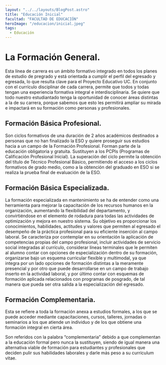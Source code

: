 ```yaml
---
layout: "../../layouts/BlogPost.astro"
title: "Educación Inicial"
facultad: "FACULTAD DE EDUCACIÓN"
heroImage: "/educacion/inicial.jpeg"
tags:
  - Educación
---
```


# La Formación General.

Esta línea de carrera es un ámbito formativo integrado en todos los planes de estudio de pregrado y está orientada a cumplir el perfil del egresado y egresada, lo que resulta clave para el Proyecto Educativo UC.
En conjunto con el currículo disciplinar de cada carrera, permite que todos y todas tengan una experiencia formativa integral e interdisciplinaria. Se quiere que todo nuestro estudiantado tenga la oportunidad de conocer áreas distintas a la de su carrera, porque sabemos que esto les permitirá ampliar su mirada e impactará en su formación como personas y profesionales.

## Formación Básica Profesional.

Son ciclos formativos de una duración de 2 años académicos destinados a personas que no han finalizado la ESO y quiere proseguir sus estudios hacia a un campo de la Formación Profesional. Forman parte de la educación obligatoria y gratuita. Sustituyen a los PCPIs (Programas de Calificación Profesional Inicial). La superación del ciclo permite la obtención del título de Técnico Profesional Básico, permitiendo el acceso a los ciclos formativos de grado medio, como a la obtención del graduado en ESO si se realiza la prueba final de evaluación de la ESO.

## Formación Básica Especializada.

La formación especializada en mantenimiento se ha de entender como una herramienta para mejorar la capacitación de los recursos humanos en la organización, aumentando la flexibilidad del departamento, y convirtiéndose en el elemento de rodadura para todas las actividades de optimización y mejora en nuestro sistema.
Su objetivo es proporcionar los conocimientos, habilidades, actitudes y valores que permiten al egresado el desempeño de la práctica profesional para su eficiente inserción al campo laboral.
Se caracteriza por contemplar en su orientación la aplicación de competencias propias del campo profesional, incluir actividades de servicio social integradas al currículo, considerar líneas terminales que le permiten al alumno contar con opciones de especialización dentro de su formación, organizarse bajo un esquema curricular flexible y multimodal, ya que integra por un lado opciones de formación distintas a la meramente presencial y por otro que puede desarrollarse en un campo de trabajo inserto en la actividad laboral, y por último contar con esquemas de formación aplicada relacionados con programas de posgrado, de tal manera que pueda ser otra salida a la especialización del egresado.

## Formación Complementaria.

Esta se refiere a toda la formación anexa a estudios formales, a los que se puede acceder mediante capacitaciones, cursos, talleres, jornadas o seminarios a los que atiende un individuo y de los que obtiene una formación integral en cierta área.

Son referidos con la palabra “complementaria” debido a que complementan a la educación formal pero nunca la sustituyen, siendo de igual manera una alternativa viable de formación para estudiantes y profesionales que deciden pulir sus habilidades laborales y darle más peso a su currículum vitae.
